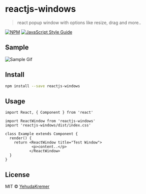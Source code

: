 # reactjs-windows

> react popup window with options like resize, drag and more..

[![NPM](https://img.shields.io/npm/v/reactjs-windows.svg)](https://www.npmjs.com/package/reactjs-windows) [![JavaScript Style Guide](https://img.shields.io/badge/code_style-standard-brightgreen.svg)](https://standardjs.com)

## Sample

![Sample Gif](https://raw.githubusercontent.com/YehudaKremer/reactjs-windows/master/example/reactjs-windows.gif)

## Install

```bash
npm install --save reactjs-windows
```

## Usage

```tsx
import React, { Component } from 'react'

import ReactWindow from 'reactjs-windows'
import 'reactjs-windows/dist/index.css'

class Example extends Component {
  render() {
    return <ReactWindow title="Test Window">
            <p>content..</p>
           </ReactWindow>
  }
}
```

## License

MIT © [YehudaKremer](https://github.com/YehudaKremer)
